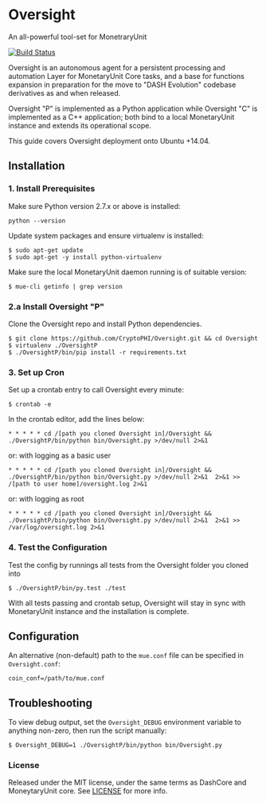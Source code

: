 # Oversight

An all-powerful tool-set for MonetraryUnit

[![Build Status](https://travis-ci.org/CryptoPHI/Oversight.svg?branch=master)](https://travis-ci.org/CryptoPHI/Oversight)

Oversight is an autonomous agent for a persistent processing and automation Layer for MonetaryUnit Core tasks, and a base for functions expansion in preparation for the move to "DASH Evolution" codebase derivatives as and when released.

Oversight "P" is implemented as a Python application while  Oversight "C" is implemented as a C++ application; both bind to a local MonetaryUnit instance and extends its operational scope.

This guide covers Oversight deployment onto Ubuntu +14.04.

## Installation

### 1. Install Prerequisites

Make sure Python version 2.7.x or above is installed:

    python --version

Update system packages and ensure virtualenv is installed:

    $ sudo apt-get update
    $ sudo apt-get -y install python-virtualenv

Make sure the local MonetaryUnit daemon running is of suitable version:

    $ mue-cli getinfo | grep version

### 2.a Install Oversight "P"

Clone the Oversight repo and install Python dependencies.

    $ git clone https://github.com/CryptoPHI/Oversight.git && cd Oversight
    $ virtualenv ./OversightP
    $ ./OversightP/bin/pip install -r requirements.txt

### 3. Set up Cron

Set up a crontab entry to call Oversight every minute:

    $ crontab -e

In the crontab editor, add the lines below:
    
    * * * * * cd /[path you cloned Oversight in]/Oversight && ./OversightP/bin/python bin/Oversight.py >/dev/null 2>&1
    
  or: with logging as a basic user
    
    * * * * * cd /[path you cloned Oversight in]/Oversight && ./OversightP/bin/python bin/Oversight.py >/dev/null 2>&1  2>&1 >> /[path to user home]/oversight.log 2>&1
    
  or: with logging as root
    
    * * * * * cd /[path you cloned Oversight in]/Oversight && ./OversightP/bin/python bin/Oversight.py >/dev/null 2>&1  2>&1 >> /var/log/oversight.log 2>&1

### 4. Test the Configuration

Test the config by runnings all tests from the Oversight folder you cloned into

    $ ./OversightP/bin/py.test ./test

With all tests passing and crontab setup, Oversight will stay in sync with MonetaryUnit instance and the installation is complete.

## Configuration

An alternative (non-default) path to the `mue.conf` file can be specified in `Oversight.conf`:

    coin_conf=/path/to/mue.conf

## Troubleshooting

To view debug output, set the `Oversight_DEBUG` environment variable to anything non-zero, then run the script manually:

    $ Oversight_DEBUG=1 ./OversightP/bin/python bin/Oversight.py

### License

Released under the MIT license, under the same terms as DashCore and MoneytaryUnit core. See [LICENSE](LICENSE) for more info.
